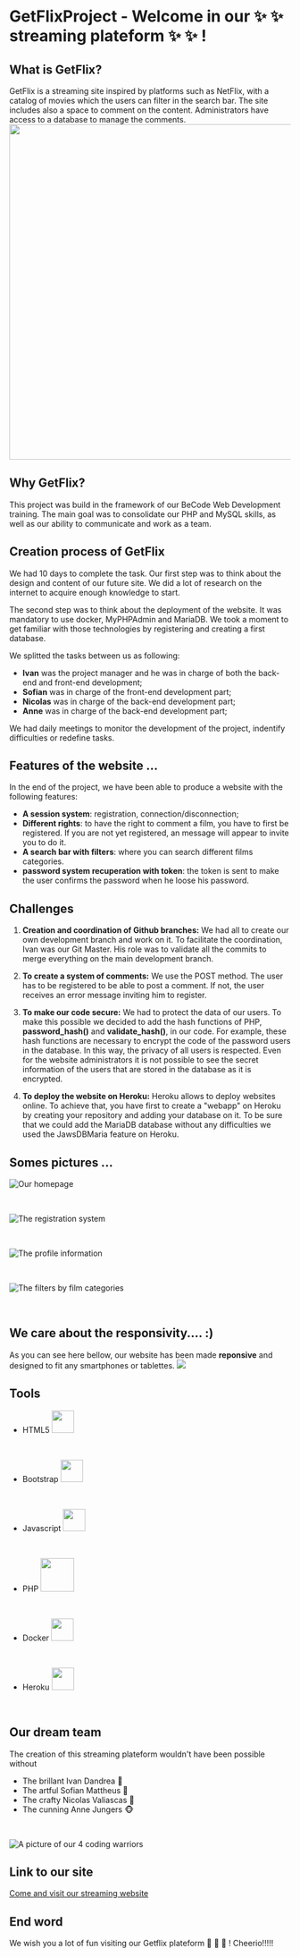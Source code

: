# GetFlixProject - Welcome in our :sparkles: :sparkles: streaming plateform :sparkles: :sparkles: ! 


## What is GetFlix?
GetFlix is a streaming site inspired by platforms such as NetFlix, with a catalog of movies which the users can filter in the search bar. The site includes also a space to comment on the content. Administrators have access to a database to manage the comments.
</br>
<img src="https://pbs.twimg.com/media/Ebh9NaaWkAAkZPC.png" width="600" height="600" />


## Why GetFlix?
This project was build in the framework of our BeCode Web Development training. The main goal was to consolidate our PHP and MySQL skills, as well as our ability to communicate and work as a team.

## Creation process of GetFlix
We had 10 days to complete the task. 
Our first step was to think about the design and content of our future site. We did a lot of research on the internet to acquire enough knowledge to start. 

The second step was to think about the deployment of the website. It was mandatory to use docker, MyPHPAdmin and MariaDB. We took a moment to get familiar with those technologies by registering and creating a first database. 

We splitted the tasks between us as following:
+ **Ivan** was the project manager and he was in charge of both the back-end and front-end development;
+ **Sofian** was in charge of the front-end development part;
+ **Nicolas** was in charge of the back-end development part;
+ **Anne** was in charge of the back-end development part; 

We had daily meetings to monitor the development of the project, indentify difficulties or redefine tasks.


## Features of the website ... 
In the end of the project, we have been able to produce a website with the following features:

+ **A session system**: registration, connection/disconnection;
+ **Different rights**: to have the right to comment a film, you have to first be registered. If you are not yet registered, an message will appear to invite you to do it. 
+ **A search bar with filters**: where you can search different films categories.
+ **password system recuperation with token**: the token is sent to make the user confirms the password when he loose his password. 


## Challenges
1. **Creation and coordination of Github branches:**
We had all to create our own development branch and work on it. To facilitate the coordination, Ivan was our Git Master. His role was to validate all the commits to merge everything on the main development branch.

2. **To create a system of comments:**
We use the POST method. The user has to be registered to be able to post a comment. If not, the user receives an error message inviting him to register. 

3. **To make our code secure:**
We had to protect the data of our users. To make this possible we decided to add the hash functions of PHP, **password_hash()** and **validate_hash()**, in our code. For example, these hash functions are necessary to encrypt the code of the password users in the database. In this way, the privacy of all users is respected. Even for the website administrators it is not possible to see the secret information of the users that are stored in the database as it is encrypted.

4. **To deploy the website on Heroku:**
Heroku allows to deploy websites online. To achieve that, you have first to create a "webapp" on Heroku by creating your repository and adding your database on it. To be sure that we could add the MariaDB database without any difficulties we used the JawsDBMaria feature on Heroku.


## Somes pictures ...

![Our homepage](/application/source/media/homepage.PNG)

</br>

![The registration system](/application/source/media/registration.PNG)

</br>

![The profile information](/application/source/media/profile_information.PNG)

</br>

![The filters by film categories](/application/source/media/filter.PNG)

</br>

## We care about the responsivity.... :) 
As you can see here bellow, our website has been made **reponsive** and designed to fit any smartphones or tablettes. 
![](/application/source/media/responsive.PNG)


## Tools

+ HTML5  <img src="https://cdn.jsdelivr.net/gh/devicons/devicon/icons/html5/html5-original.svg" width="40" height="40"/>
</br>

+ Bootstrap <img src="https://cdn.jsdelivr.net/gh/devicons/devicon/icons/bootstrap/bootstrap-original.svg" width="40" height="40" />
</br>

+ Javascript  <img src="https://cdn.jsdelivr.net/gh/devicons/devicon/icons/javascript/javascript-original.svg" width="40" height="40" />
</br>

+ PHP  <img src="https://cdn.jsdelivr.net/gh/devicons/devicon/icons/php/php-original.svg" width="60" height="60" />
</br>

+ Docker  <img src="https://cdn.jsdelivr.net/gh/devicons/devicon/icons/docker/docker-original.svg" width="40" height="40" />
</br>

+ Heroku  <img src="https://cdn.jsdelivr.net/gh/devicons/devicon/icons/heroku/heroku-plain.svg" width="40" height="40" />
</br>


## Our dream team

The creation of this streaming plateform wouldn't have been possible without

+ The brillant Ivan Dandrea :frog:
+ The artful Sofian Mattheus :chicken:
+ The crafty Nicolas Valiascas :snail:
+ The cunning Anne Jungers :monkey_face:

</br>

![A picture of our 4 coding warriors](/application/source/media/dreamteam.jpg)


## Link to our site

[Come and visit our streaming website](https://getflixproject.herokuapp.com/)


## End word

We wish you a lot of fun visiting our Getflix plateform :movie_camera: :movie_camera: :movie_camera: !
Cheerio!!!!!

